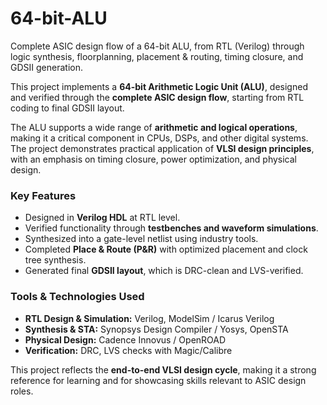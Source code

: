 # 64-bit-ALU
Complete ASIC design flow of a 64-bit ALU, from RTL (Verilog) through logic synthesis, floorplanning, placement &amp; routing, timing closure, and GDSII generation.

This project implements a **64-bit Arithmetic Logic Unit (ALU)**, designed and verified through the **complete ASIC design flow**, starting from RTL coding to final GDSII layout.

The ALU supports a wide range of **arithmetic and logical operations**, making it a critical component in CPUs, DSPs, and other digital systems. The project demonstrates practical application of **VLSI design principles**, with an emphasis on timing closure, power optimization, and physical design.

### Key Features
- Designed in **Verilog HDL** at RTL level.  
- Verified functionality through **testbenches and waveform simulations**.  
- Synthesized into a gate-level netlist using industry tools.   
- Completed **Place & Route (P&R)** with optimized placement and clock tree synthesis.  
- Generated final **GDSII layout**, which is DRC-clean and LVS-verified.  

### Tools & Technologies Used
- **RTL Design & Simulation:** Verilog, ModelSim / Icarus Verilog  
- **Synthesis & STA:** Synopsys Design Compiler / Yosys, OpenSTA  
- **Physical Design:** Cadence Innovus / OpenROAD  
- **Verification:** DRC, LVS checks with Magic/Calibre  

This project reflects the **end-to-end VLSI design cycle**, making it a strong reference for learning and for showcasing skills relevant to ASIC design roles.
